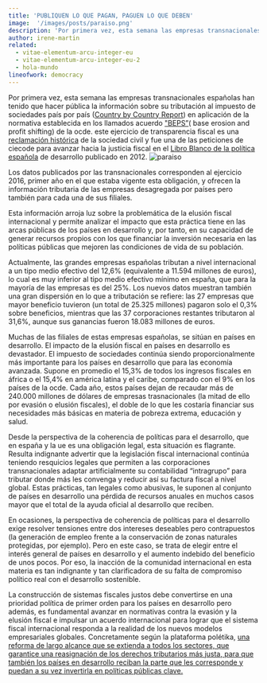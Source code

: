 ```yaml
---
title: 'PUBLIQUEN LO QUE PAGAN, PAGUEN LO QUE DEBEN'
image:  '/images/posts/paraiso.png'
description: 'Por primera vez, esta semana las empresas transnacionales españolas han tenido que hacer pública la información sobre su tributación al…'
author: irene-martin
related:
  - vitae-elementum-arcu-integer-eu
  - vitae-elementum-arcu-integer-eu-2
  - hola-mundo
lineofwork: democracy
---
```


Por primera vez, esta semana las empresas transnacionales españolas han tenido que hacer pública la información sobre su tributación al impuesto de sociedades país por país ([Country by Country Report](http://www.oecd.org/tax/beps/beps-actions/action13/)) en aplicación de la normativa establecida en los llamados acuerdo ["BEPS”](https://www.oecd.org/ctp/10-preguntas-sobre-beps.pdf)( base erosion and profit shifting) de la ocde. este ejercicio de transparencia fiscal es una [reclamación histórica](https://www.taxjustice.net/country-country-reporting/) de la sociedad civil y fue una de las peticiones de ciecode para avanzar hacia la justicia fiscal en el [Libro Blanco de la política española](https://www.ciecode.es/assets/documents/Libro_Blanco_Desarrollo_CIECODE.pdf) de desarrollo publicado en 2012.
[](https://cdn-images-1.medium.codddm/max/10432/1*jbi-rr0ggd-vnpnfr6dijg.png)
![paraiso](/images/posts/paraiso.png)

Los datos publicados por las transnacionales corresponden al ejercicio 2016, primer año en el que estaba vigente esta obligación, y ofrecen la información tributaria de las empresas desagregada por países pero también para cada una de sus filiales.

Esta información arroja luz sobre la problemática de la elusión fiscal internacional y permite analizar el impacto que esta práctica tiene en las arcas públicas de los países en desarrollo y, por tanto, en su capacidad de generar recursos propios con los que financiar la inversión necesaria en las políticas públicas que mejoren las condiciones de vida de su población.

Actualmente, las grandes empresas españolas tributan a nivel internacional a un tipo medio efectivo del 12,6% (equivalente a 11.594 millones de euros), lo cual es muy inferior al tipo medio efectivo mínimo en españa, que para la mayoría de las empresas es del 25%. Los nuevos datos muestran también una gran dispersión en lo que a tributación se refiere: las 27 empresas que mayor beneficio tuvieron (un total de 25.325 millones) pagaron solo el 0,3% sobre beneficios, mientras que las 37 corporaciones restantes tributaron al 31,6%, aunque sus ganancias fueron 18.083 millones de euros.

Muchas de las filiales de estas empresas españolas, se sitúan en países en desarrollo. El impacto de la elusión fiscal en países en desarrollo es devastador. El impuesto de sociedades continúa siendo proporcionalmente más importante para los países en desarrollo que para las economía avanzada. Supone en promedio el 15,3% de todos los ingresos fiscales en áfrica o el 15,4% en américa latina y el caribe, comparado con el 9% en los países de la ocde. Cada año, estos países dejan de recaudar más de 240.000 millones de dólares de empresas trasnacionales (la mitad de ello por evasión o elusión fiscales), el doble de lo que les costaría financiar sus necesidades más básicas en materia de pobreza extrema, educación y salud.

Desde la perspectiva de la coherencia de políticas para el desarrollo, que en españa y la ue es una obligación legal, esta situación es flagrante. Resulta indignante advertir que la legislación fiscal internacional continúa teniendo resquicios legales que permiten a las corporaciones transnacionales adaptar artificialmente su contabilidad “intragrupo” para tributar donde más les convenga y reducir así su factura fiscal a nivel global. Estas prácticas, tan legales como abusivas, le suponen al conjunto de países en desarrollo una pérdida de recursos anuales en muchos casos mayor que el total de la ayuda oficial al desarrollo que reciben.

En ocasiones, la perspectiva de coherencia de políticas para el desarrollo exige resolver tensiones entre dos intereses deseables pero contrapuestos (la generación de empleo frente a la conservación de zonas naturales protegidas, por ejemplo). Pero en este caso, se trata de elegir entre el interés general de países en desarrollo y el aumento indebido del beneficio de unos pocos. Por eso, la inacción de la comunidad internacional en esta materia es tan indignante y tan clarificadora de su falta de compromiso político real con el desarrollo sostenible.

La construcción de sistemas fiscales justos debe convertirse en una prioridad política de primer orden para los países en desarrollo pero además, es fundamental avanzar en normativas contra la evasión y la elusión fiscal e impulsar un acuerdo internacional para lograr que el sistema fiscal internacional responda a la realidad de los nuevos modelos empresariales globales. Concretamente según la plataforma polétika, [una reforma de largo alcance que se extienda a todos los sectores, que garantice una reasignación de los derechos tributarios más justa, para que también los países en desarrollo reciban la parte que les corresponde y puedan a su vez invertirla en políticas públicas clave.](http://poletika.org/tema/2)
